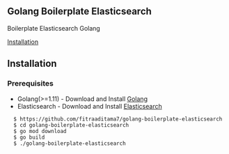 ## Golang Boilerplate Elasticsearch 
Boilerplate Elasticsearch Golang

[Installation](#installation)

## Installation

### Prerequisites
- Golang(>=1.11) - Download and Install [Golang](https://golang.org/)
- Elasticsearch - Download and Install [Elasticsearch](https://www.elastic.co/products/elastic-stack)
```
  $ https://github.com/fitraaditama7/golang-boilerplate-elasticsearch
  $ cd golang-boilerplate-elasticsearch
  $ go mod download
  $ go build 
  $ ./golang-boilerplate-elasticsearch
